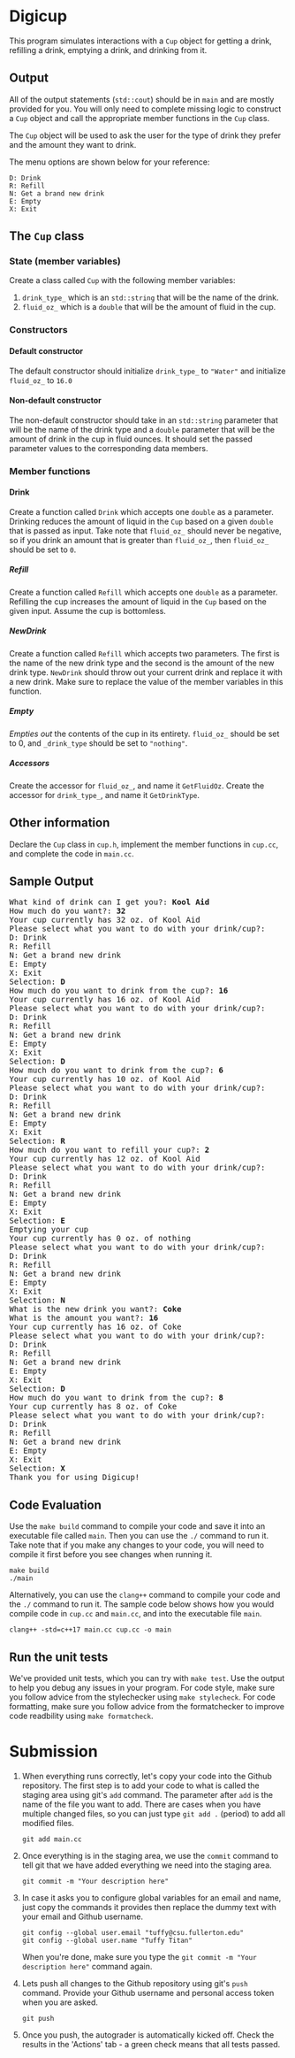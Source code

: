 # Digicup
This program simulates interactions with a `Cup` object for getting a drink, refilling a drink, emptying a drink, and drinking from it.

## Output
All of the output statements (`std::cout`) should be in `main` and are mostly provided for you. 
You will only need to complete missing logic to construct a `Cup` object and call the appropriate member functions
in the `Cup` class.

The `Cup` object will be used to ask the user for the type of drink they prefer and the amount they want to drink. 

The menu options are shown below for your reference:

```
D: Drink
R: Refill
N: Get a brand new drink
E: Empty
X: Exit
```

## The `Cup` class
### State (member variables)
Create a class called `Cup` with the following member variables:

1. `drink_type_` which is an `std::string` that will be the name of the drink.
1. `fluid_oz_` which is a `double` that will be the amount of fluid in the cup.

### Constructors
#### Default constructor
The default constructor should initialize `drink_type_` to `"Water"` and initialize `fluid_oz_` to `16.0`

#### Non-default constructor
The non-default constructor should take in an `std::string` parameter that will be the name of the drink type and a 
`double` parameter that will be the amount of drink in the cup in fluid ounces. It should set the passed parameter values
to the corresponding data members.

### Member functions
#### Drink
Create a function called `Drink` which accepts one `double` as a parameter.
Drinking reduces the amount of liquid in the `Cup` based on a given `double` that is passed as input. 
Take note that `fluid_oz_` should never be negative, so if you drink an amount that is greater than
`fluid_oz_`, then `fluid_oz_` should be set to `0`.

##### Refill
Create a function called `Refill` which accepts one `double` as a parameter.
Refilling the cup increases the amount of liquid in the `Cup` based on the given input. Assume the cup is bottomless.

##### NewDrink
Create a function called `Refill` which accepts two parameters. The first is the name of the new drink type
and the second is the amount of the new drink type.
`NewDrink` should throw out your current drink and replace it with a new drink. Make sure to replace the 
value of the member variables in this function.

##### Empty
*Empties out* the contents of the cup in its entirety. `fluid_oz_` should be set to 0, and `_drink_type` should be set to `"nothing"`.

##### Accessors
Create the accessor for `fluid_oz_`, and name it `GetFluidOz`.
Create the accessor for `drink_type_`, and name it `GetDrinkType`. 

## Other information
Declare the `Cup` class in `cup.h`, implement the member functions in `cup.cc`, and complete the code in `main.cc`.

## Sample Output
<pre>
What kind of drink can I get you?: <b>Kool Aid</b>
How much do you want?: <b>32</b>
Your cup currently has 32 oz. of Kool Aid
Please select what you want to do with your drink/cup?:
D: Drink
R: Refill
N: Get a brand new drink
E: Empty
X: Exit
Selection: <b>D</b>
How much do you want to drink from the cup?: <b>16</b>
Your cup currently has 16 oz. of Kool Aid
Please select what you want to do with your drink/cup?:
D: Drink
R: Refill
N: Get a brand new drink
E: Empty
X: Exit
Selection: <b>D</b>
How much do you want to drink from the cup?: <b>6</b>
Your cup currently has 10 oz. of Kool Aid
Please select what you want to do with your drink/cup?:
D: Drink
R: Refill
N: Get a brand new drink
E: Empty
X: Exit
Selection: <b>R</b>
How much do you want to refill your cup?: <b>2</b>
Your cup currently has 12 oz. of Kool Aid
Please select what you want to do with your drink/cup?:
D: Drink
R: Refill
N: Get a brand new drink
E: Empty
X: Exit
Selection: <b>E</b>
Emptying your cup
Your cup currently has 0 oz. of nothing
Please select what you want to do with your drink/cup?:
D: Drink
R: Refill
N: Get a brand new drink
E: Empty
X: Exit
Selection: <b>N</b>
What is the new drink you want?: <b>Coke</b>
What is the amount you want?: <b>16</b>
Your cup currently has 16 oz. of Coke
Please select what you want to do with your drink/cup?:
D: Drink
R: Refill
N: Get a brand new drink
E: Empty
X: Exit
Selection: <b>D</b>
How much do you want to drink from the cup?: <b>8</b>
Your cup currently has 8 oz. of Coke
Please select what you want to do with your drink/cup?:
D: Drink
R: Refill
N: Get a brand new drink
E: Empty
X: Exit
Selection: <b>X</b>
Thank you for using Digicup!
</pre>

## Code Evaluation

Use the `make build` command to compile your code and save it into an executable file called `main`.
Then you can use the `./` command to run it. Take note that if you make any changes to your code, you will need to compile it first before you see changes when running it.

```
make build
./main
```

Alternatively, you can use the `clang++` command to compile your code and the `./` command to run it. 
The sample code below shows how you would compile code in `cup.cc` and `main.cc`, and into the executable file `main`. 

```
clang++ -std=c++17 main.cc cup.cc -o main
```

## Run the unit tests

We've provided unit tests, which you can try with ``make test``. Use the output to help you debug any issues in your program.
For code style, make sure you follow advice from the stylechecker using ``make stylecheck``.
For code formatting, make sure you follow advice from the formatchecker to improve code readbility using ``make formatcheck``.

# Submission
1. When everything runs correctly,  let's copy your code into the Github repository. The first step is to add your code to what is called the staging area using git's `add` command. The parameter after `add` is the name of the file you want to add. There are cases when you have multiple changed files, so you can just type `git add .` (period) to add all modified files.

    ```
    git add main.cc
    ```
1. Once everything is in the staging area, we use the `commit` command to tell git that we have added everything we need into the staging area.

    ```
    git commit -m "Your description here"
    ```
1. In case it asks you  to configure global variables for an email and name, just copy the commands it provides then replace the dummy text with your email and Github username.

    ```
    git config --global user.email "tuffy@csu.fullerton.edu"
    git config --global user.name "Tuffy Titan"
    ```
    When you're done, make sure you type the `git commit -m "Your description here"` command again.    
1. Lets push all changes to the Github repository using git's `push` command. Provide your Github username and personal access token when you are asked.

    ```
    git push
    ```
1. Once you push, the autograder is automatically kicked off. Check the results in the 'Actions' tab - a green check means that all tests passed.

